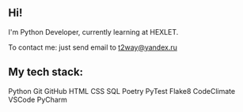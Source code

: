 ## Hi!

I'm Python Developer, currently learning at HEXLET.

To contact me: just send email to t2way@yandex.ru

## My tech stack:

Python  Git  GitHub  HTML  CSS  SQL  Poetry  PyTest Flake8 CodeClimate VSCode PyCharm

